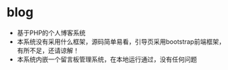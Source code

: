 # blog
- 基于PHP的个人博客系统
- 本系统没有采用什么框架，源码简单易看，引导页采用bootstrap前端框架，有所不足，还请谅解！
- 本系统内嵌一个留言板管理系统，在本地运行通过，没有任何问题

